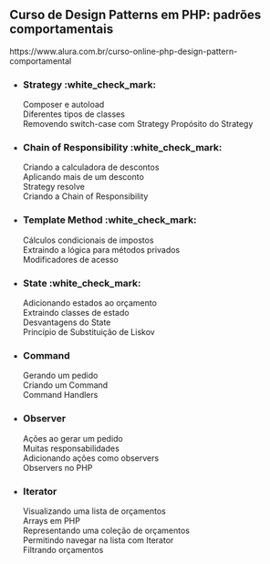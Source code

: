 <h2><strong>Curso de Design Patterns em PHP: padrões comportamentais</strong></h2>
https://www.alura.com.br/curso-online-php-design-pattern-comportamental

<ul>
<li>
<h3><strong>Strategy</strong> :white_check_mark:</h3>
Composer e autoload<br>
Diferentes tipos de classes<br>
Removendo switch-case com Strategy
Propósito do Strategy<br>
</li>
<li>
<h3><strong>Chain of Responsibility</strong> :white_check_mark:</h3>
Criando a calculadora de descontos<br>
Aplicando mais de um desconto<br>
Strategy resolve<br>
Criando a Chain of Responsibility<br>
</li>
<li>
<h3><strong>Template Method</strong> :white_check_mark:</h3>
Cálculos condicionais de impostos<br>
Extraindo a lógica para métodos privados<br>
Modificadores de acesso<br>
</li>
<li>
<h3><strong>State</strong> :white_check_mark:</h3>
Adicionando estados ao orçamento<br>
Extraindo classes de estado<br>
Desvantagens do State<br>
Princípio de Substituição de Liskov<br>
</li>
<li>
<h3><strong>Command</strong></h3>
Gerando um pedido<br>
Criando um Command<br>
Command Handlers<br>
</li>
<li>
<h3><strong>Observer</strong></h3>
Ações ao gerar um pedido<br>
Muitas responsabilidades<br>
Adicionando ações como observers<br>
Observers no PHP<br>
</li>
<li>
<h3><strong>Iterator</strong></h3>
Visualizando uma lista de orçamentos<br>
Arrays em PHP<br>
Representando uma coleção de orçamentos<br>
Permitindo navegar na lista com Iterator<br>
Filtrando orçamentos<br>
</li>
</ul>
